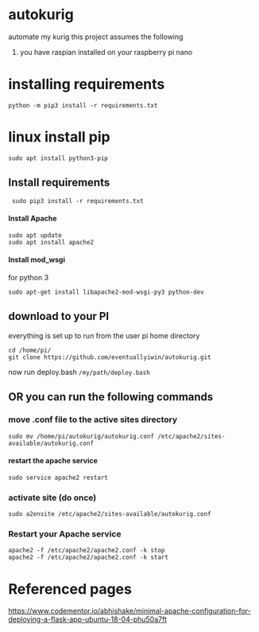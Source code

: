 # autokurig
automate my kurig
this project assumes the following
1. you have raspian installed on your raspberry pi nano
# installing requirements
```python -m pip3 install -r requirements.txt```
# linux install pip
```sudo apt install python3-pip```
## Install requirements
``` sudo pip3 install -r requirements.txt```
#### Install Apache
```
sudo apt update
sudo apt install apache2
```

#### Install mod_wsgi
for python 3
```
sudo apt-get install libapache2-mod-wsgi-py3 python-dev
```

## download to your PI
everything is set up to run from the user pi home directory
``` 
cd /home/pi/
git clone https://github.com/eventuallyiwin/autokurig.git
 ```
now run deploy.bash
``` /my/path/deploy.bash ```

## OR you can run the following commands
### move .conf file to the active sites directory
``` sudo mv /home/pi/autokurig/autokurig.conf /etc/apache2/sites-available/autokurig.conf ```
#### restart the apache service
``` sudo service apache2 restart ```
### activate site (do once)
```sudo a2ensite /etc/apache2/sites-available/autokurig.conf```

### Restart your Apache service
```
apache2 -f /etc/apache2/apache2.conf -k stop
apache2 -f /etc/apache2/apache2.conf -k start
```

# Referenced pages
https://www.codementor.io/abhishake/minimal-apache-configuration-for-deploying-a-flask-app-ubuntu-18-04-phu50a7ft